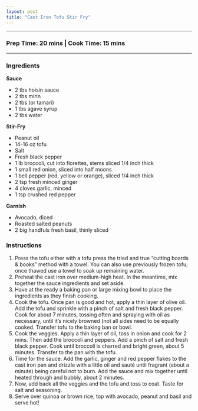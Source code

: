 ```yaml
---
layout: post
title: "Cast Iron Tofu Stir Fry"
---
```


---
### Prep Time: 20 mins | Cook Time: 15 mins
---

### Ingredients

**Sauce**
- 2 tbs hoisin sauce
- 2 tbs mirin
- 2 tbs (or tamari)
- 1 tbs agave syrup
- 2 tbs water

**Stir-Fry**
- Peanut oil 
- 14-16 oz tofu
- Salt
- Fresh black pepper
- 1 lb broccoli, cut into florettes, stems sliced 1/4 inch thick
- 1 small red onion, sliced into half moons
- 1 bell pepper (red, yellow or orange), sliced 1/4 inch thick
- 2 tsp fresh minced ginger
- 4 cloves garlic, minced
- 1 tsp crushed red pepper 

**Garnish**
- Avocado, diced
- Roasted salted peanuts
- 2 big handfuls fresh basil, thinly sliced

### Instructions 

1.	Press the tofu either with a tofu press the tried and true “cutting boards & books” method with a towel. You can also use previously frozen tofu; once thawed use a towel to soak up remaining water.
2.	Preheat the cast iron over medium-high heat. In the meantime, mix together the sauce ingredients and set aside.
3.	Have at the ready a baking pan or large mixing bowl to place the ingredients as they finish cooking. 
4.	Cook the tofu. Once pan is good and hot, apply a thin layer of olive oil. Add the tofu and sprinkle with a pinch of salt and fresh black pepper. Cook for about 7 minutes, tossing often and spraying with oil as necessary, until it’s nicely browned (not all sides need to be equally cooked. Transfer tofu to the baking ban or bowl.
5.	Cook the veggies. Apply a thin layer of oil, toss in onion and cook for 2 mins. Then add the broccoli and peppers. Add a pinch of salt and fresh black pepper. Cook until broccoli is charred and bright green, about 5 minutes. Transfer to the pan with the tofu.
6.	Time for the sauce. Add the garlic, ginger and red pepper flakes to the cast iron pan and drizzle with a little oil and sauté until fragrant (about a minute) being careful not to burn. Add the sauce and mix together until heated through and bubbly, about 2 minutes.
7.	Now, add back all the veggies and the tofu and toss to coat. Taste for salt and seasoning.
8.	Serve over quinoa or brown rice, top with avocado, peanut and basil and serve hot!


